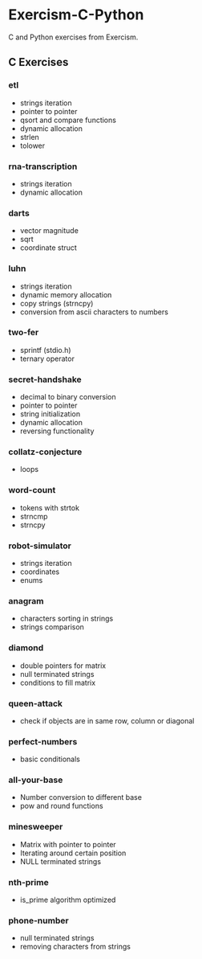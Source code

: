 # Exercism-C-Python
C and Python exercises from Exercism.

## C Exercises

### etl
* strings iteration
* pointer to pointer
* qsort and compare functions
* dynamic allocation
* strlen
* tolower

### rna-transcription
* strings iteration
* dynamic allocation

### darts
* vector magnitude
* sqrt
* coordinate struct

### luhn
* strings iteration
* dynamic memory allocation
* copy strings (strncpy)
* conversion from ascii characters to numbers

### two-fer
* sprintf (stdio.h)
* ternary operator

### secret-handshake
* decimal to binary conversion
* pointer to pointer
* string initialization
* dynamic allocation
* reversing functionality

### collatz-conjecture
* loops

### word-count
* tokens with strtok
* strncmp
* strncpy

### robot-simulator
* strings iteration
* coordinates
* enums

### anagram
* characters sorting in strings
* strings comparison

### diamond
* double pointers for matrix
* null terminated strings
* conditions to fill matrix

### queen-attack
* check if objects are in same row, column or diagonal

### perfect-numbers
* basic conditionals

### all-your-base
* Number conversion to different base
* pow and round functions

### minesweeper
* Matrix with pointer to pointer
* Iterating around certain position
* NULL terminated strings

### nth-prime
* is_prime algorithm optimized

### phone-number
* null terminated strings
* removing characters from strings

